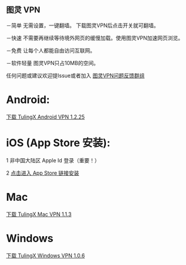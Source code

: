## 图灵 VPN 

－简单 无需设置，一键翻墙。 下载图灵VPN后点击开关就可翻墙。

－快速 不需要再继续等待境外网页的缓慢加载。使用图灵VPN加速网页浏览。

－免费 让每个人都能自由访问互联网。

－软件轻量 图灵VPN只占10MB的空间。

任何问题或建议欢迎提Issue或者加入 [图灵VPN问题反馈群组](https://t.me/joinchat/hQIgjjh2XnNiNzU1)


# Android:

[下载 TulingX Android VPN 1.2.25](http://66.42.44.179:9088/download/tulingx.apk) 

# iOS (App Store 安装):

   1 非中国大陆区 Apple Id 登录（重要！） 
      
   2 [点击进入 App Store 链接安装](https://apps.apple.com/us/app/tulingx-proxy/id1535431878)

# Mac
[下载 TulingX Mac VPN 1.1.3](https://f002.backblazeb2.com/file/tulingx/Mac/ReleaseNew/TulingX.dmg) 


# Windows
[下载 TulingX Windows VPN 1.0.6](https://f002.backblazeb2.com/file/tulingx/Windows/ReleaseNew/tulingx_setup.exe) 

